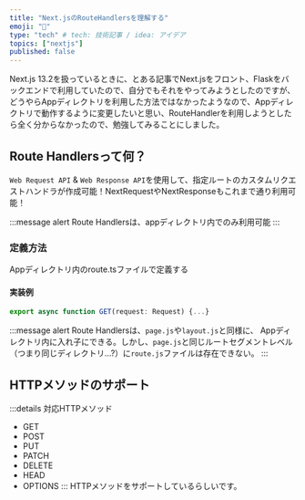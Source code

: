 ```yaml
---
title: "Next.jsのRouteHandlersを理解する"
emoji: "👏"
type: "tech" # tech: 技術記事 / idea: アイデア
topics: ["nextjs"]
published: false
---
```


Next.js 13.2を扱っているときに、とある記事でNext.jsをフロント、Flaskをバックエンドで利用していたので、自分でもそれをやってみようとしたのですが、どうやらAppディレクトリを利用した方法ではなかったようなので、Appディレクトリで動作するように変更したいと思い、RouteHandlerを利用しようとしたら全く分からなかったので、勉強してみることにしました。

## Route Handlersって何？
`Web Request API` & `Web Response API`を使用して、指定ルートのカスタムリクエストハンドラが作成可能！NextRequestやNextResponseもこれまで通り利用可能！

:::message alert
Route Handlersは、appディレクトリ内でのみ利用可能
:::

### 定義方法
Appディレクトリ内のroute.tsファイルで定義する

#### 実装例
```typescript:app/api/route.ts
export async function GET(request: Request) {...}
```

:::message alert
Route Handlersは、```page.js```や```layout.js```と同様に、
Appディレクトリ内に入れ子にできる。しかし、```page.js```と同じルートセグメントレベル
（つまり同じディレクトリ...?）に```route.js```ファイルは存在できない。
:::

## HTTPメソッドのサポート
:::details 対応HTTPメソッド
- GET
- POST
- PUT
- PATCH
- DELETE
- HEAD 
- OPTIONS
:::
HTTPメソッドをサポートしているらしいです。

